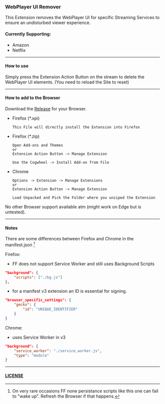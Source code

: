 ### WebPlayer UI Remover

This Extension removes the WebPlayer UI for specific Streaming Services to ensure an undisturbed viewer experience.

#### Currently Supporting:

-   Amazon
-   Netflix

---

#### How to use

Simply press the Extension Action Button on the stream to delete the WebPlayer UI elements.
(You need to reload the Site to reset)

---

#### How to add to the Browser

Download the [Release](https://github.com/m-grohs/WPUIREM/releases) for your Browser.

-   Firefox (\*.xpi)

    ```
    This File will directly install the Extension into Firefox
    ```

-   Firefox (\*.zip)

    ```
    Open Add-ons and Themes
    or
    Extension Action Button -> Manage Extension

    Use the Cogwheel -> Install Add-on from File
    ```

-   Chrome

    ```
    Options -> Extension -> Manage Extensions
    or
    Extension Action Button -> Manage Extension

    Load Unpacked and Pick the Folder where you unziped the Extension
    ```

No other Browser support available atm (might work on Edge but is untested).

---

#### Notes

There are some differences between Firefox and Chrome in the manifest.json [^2]

Firefox:

-   FF does not support Service Worker and still uses Background Scripts

```json
"background": {
	"scripts": ["./bg.js"]
},
```

-   for a manifest v3 extension an ID is essential for signing.

```json
"browser_specific_settings": {
	"gecko": {
		"id": "UNIQUE_IDENTIFIER"
	}
}
```

Chrome:

-   uses Service Worker in v3

```json
"background": {
	"service_worker": "./service_worker.js",
	"type": "module"
}
```

---

#### [LICENSE]()

[^1]: There is no Published Version in any Web Store nor is it planned at this point in time.
[^2]: On very rare occasions FF none persistance scripts like this one can fail to "wake up". Refresh the Browser if that happens.
